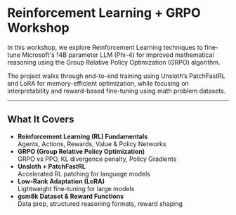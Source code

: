 # Reinforcement Learning + GRPO Workshop

In this workshop, we explore Reinforcement Learning techniques to fine-tune Microsoft's 14B parameter LLM (Phi-4) for improved mathematical reasoning using the Group Relative Policy Optimization (GRPO) algorithm.

The project walks through end-to-end training using Unsloth’s PatchFastRL and LoRA for memory-efficient optimization, while focusing on interpretability and reward-based fine-tuning using math problem datasets.

---

## What It Covers
- **Reinforcement Learning (RL) Fundamentals**  
  Agents, Actions, Rewards, Value & Policy Networks
- **GRPO (Group Relative Policy Optimization)**  
  GRPO vs PPO, KL divergence penalty, Policy Gradients
- **Unsloth + PatchFastRL**  
  Accelerated RL patching for language models
- **Low-Rank Adaptation (LoRA)**  
  Lightweight fine-tuning for large models
- **gsm8k Dataset & Reward Functions**  
  Data prep, structured reasoning formats, reward shaping
